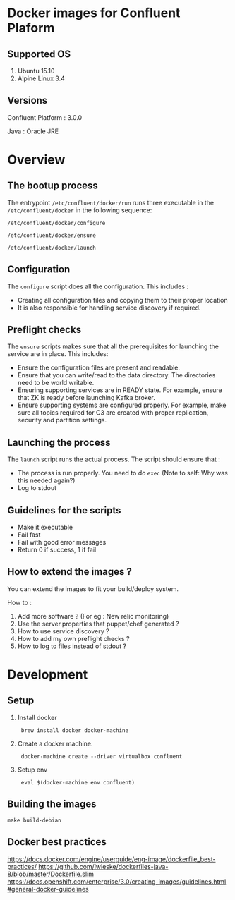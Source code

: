 Docker images for Confluent Plaform
===

Supported OS
--
1. Ubuntu 15.10
2. Alpine Linux 3.4

Versions
--
Confluent Platform : 3.0.0

Java : Oracle JRE 


Overview
==

The bootup process
--

The entrypoint `/etc/confluent/docker/run` runs three executable in the `/etc/confluent/docker` in the following sequence:

`/etc/confluent/docker/configure`

`/etc/confluent/docker/ensure`

`/etc/confluent/docker/launch`

Configuration
--

The `configure` script does all the configuration. This includes :

- Creating all configuration files and copying them to their proper location
- It is also responsible for handling service discovery if required.

Preflight checks
--

The `ensure` scripts makes sure that all the prerequisites for launching the service are in place. This includes:

- Ensure the configuration files are present and readable.
- Ensure that you can write/read to the data directory. The directories need to be world writable.
- Ensuring supporting services are in READY state. For example, ensure that ZK is ready before launching Kafka broker.
- Ensure supporting systems are configured properly. For example, make sure all topics required for C3 are created with proper replication, security and partition settings.

Launching the process
--
The `launch` script runs the actual process. The script should ensure that :

- The process is run properly. You need to do `exec` (Note to self: Why was this needed again?)
- Log to stdout

Guidelines for the scripts
---
- Make it executable
- Fail fast 
- Fail with good error messages
- Return 0 if success, 1 if fail



How to extend the images ?
--
You can extend the images to fit your build/deploy system. 

How to : 

1. Add more software ? (For eg : New relic monitoring)
2. Use the server.properties that puppet/chef generated ?
3. How to use service discovery ?
4. How to add my own preflight checks ?
5. How to log to files instead of stdout ?


Development
==

Setup
---
1. Install docker 

		brew install docker docker-machine
		
2. Create a docker machine.

		docker-machine create --driver virtualbox confluent
		
3. Setup env

		eval $(docker-machine env confluent)
		

Building the images
---

`make build-debian`


Docker best practices
---

https://docs.docker.com/engine/userguide/eng-image/dockerfile_best-practices/
https://github.com/lwieske/dockerfiles-java-8/blob/master/Dockerfile.slim
https://docs.openshift.com/enterprise/3.0/creating_images/guidelines.html#general-docker-guidelines
